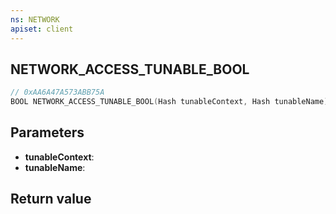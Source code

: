 ```yaml
---
ns: NETWORK
apiset: client
---
```

## NETWORK_ACCESS_TUNABLE_BOOL

```c
// 0xAA6A47A573ABB75A
BOOL NETWORK_ACCESS_TUNABLE_BOOL(Hash tunableContext, Hash tunableName);
```


## Parameters
* **tunableContext**:
* **tunableName**:

## Return value